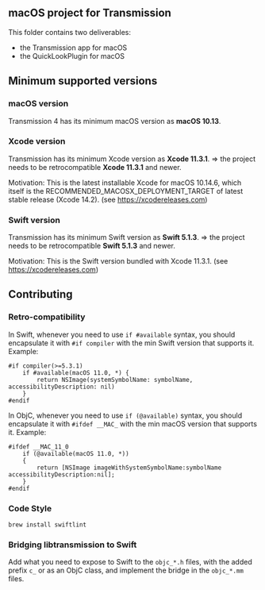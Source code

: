 ## macOS project for Transmission

This folder contains two deliverables:
  * the Transmission app for macOS
  * the QuickLookPlugin for macOS

## Minimum supported versions

### macOS version

Transmission 4 has its minimum macOS version as **macOS 10.13**.

### Xcode version

Transmission has its minimum Xcode version as **Xcode 11.3.1**.
=> the project needs to be retrocompatible **Xcode 11.3.1** and newer.

Motivation: This is the latest installable Xcode for macOS 10.14.6, which itself is the RECOMMENDED_MACOSX_DEPLOYMENT_TARGET of latest stable release (Xcode 14.2).
(see https://xcodereleases.com)

### Swift version

Transmission has its minimum Swift version as **Swift 5.1.3**.
=> the project needs to be retrocompatible **Swift 5.1.3** and newer.

Motivation: This is the Swift version bundled with Xcode 11.3.1.
(see https://xcodereleases.com)

## Contributing

### Retro-compatibility

In Swift, whenever you need to use `if #available` syntax, you should encapsulate it with `#if compiler` with the min Swift version that supports it. Example:
```
#if compiler(>=5.3.1)
    if #available(macOS 11.0, *) {
        return NSImage(systemSymbolName: symbolName, accessibilityDescription: nil)
    }
#endif
```     

In ObjC, whenever you need to use `if (@available)` syntax, you should encapsulate it with `#ifdef __MAC_` with the min macOS version that supports it. Example:
```
#ifdef __MAC_11_0
    if (@available(macOS 11.0, *))
    {
        return [NSImage imageWithSystemSymbolName:symbolName accessibilityDescription:nil];
    }
#endif
```

### Code Style

`brew install swiftlint`

### Bridging libtransmission to Swift

Add what you need to expose to Swift to the `objc_*.h` files, with the added prefix `c_` or as an ObjC class, and implement the bridge in the `objc_*.mm` files.

